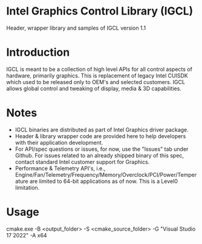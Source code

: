 # Intel Graphics Control Library (IGCL)
Header, wrapper library and samples of IGCL version 1.1
 

# Introduction
IGCL is meant to be a collection of high level APIs for all control aspects of hardware, primarily graphics. This is replacement of legacy Intel CUISDK which used to be released only to OEM's and selected customers. IGCL allows global control and tweaking of display, media & 3D capabilities.

# Notes
* IGCL binaries are distributed as part of Intel Graphics driver package.
* Header & library wrapper code are provided here to help developers with their application development.
* For API/spec questions or issues, for now, use the "Issues" tab under Github. For issues related to an already shipped binary of this spec, contact standard Intel customer support for Graphics.
* Performance & Telemetry API's, i.e., Engine/Fan/Telemetry/Frequency/Memory/Overclock/PCI/Power/Temperature are limited to 64-bit applications as of now. This is a Level0 limitation.

# Usage 
cmake.exe -B <output_folder> -S <cmake_source_folder> -G "Visual Studio 17 2022" -A x64
